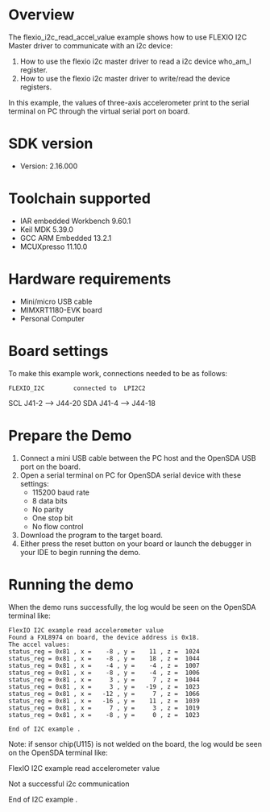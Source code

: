 Overview
========
The flexio_i2c_read_accel_value example shows how to use FLEXIO I2C  Master driver to communicate with an i2c device:

 1. How to use the flexio i2c master driver to read a i2c device who_am_I register.
 2. How to use the flexio i2c master driver to write/read the device registers.

In this example, the values of three-axis accelerometer print to the serial terminal on PC through
the virtual serial port on board.

SDK version
===========
- Version: 2.16.000

Toolchain supported
===================
- IAR embedded Workbench  9.60.1
- Keil MDK  5.39.0
- GCC ARM Embedded  13.2.1
- MCUXpresso  11.10.0

Hardware requirements
=====================
- Mini/micro USB cable
- MIMXRT1180-EVK board
- Personal Computer

Board settings
==============
To make this example work, connections needed to be as follows:

    FLEXIO_I2C        connected to  LPI2C2
SCL     J41-2           -->        J44-20
SDA     J41-4           -->        J44-18

Prepare the Demo
================
1.  Connect a mini USB cable between the PC host and the OpenSDA USB port on the board.
2.  Open a serial terminal on PC for OpenSDA serial device with these settings:
    - 115200 baud rate
    - 8 data bits
    - No parity
    - One stop bit
    - No flow control
3.  Download the program to the target board.
4.  Either press the reset button on your board or launch the debugger in your IDE to begin running the demo.

Running the demo
================
When the demo runs successfully, the log would be seen on the OpenSDA terminal like:

~~~~~~~~~~~~~~~~~~~~~
FlexIO I2C example read accelerometer value
Found a FXL8974 on board, the device address is 0x18.
The accel values:
status_reg = 0x81 , x =    -8 , y =    11 , z =  1024
status_reg = 0x81 , x =    -8 , y =    18 , z =  1044
status_reg = 0x81 , x =    -4 , y =    -4 , z =  1007
status_reg = 0x81 , x =    -8 , y =    -4 , z =  1006
status_reg = 0x81 , x =     3 , y =     7 , z =  1044
status_reg = 0x81 , x =     3 , y =   -19 , z =  1023
status_reg = 0x81 , x =   -12 , y =     7 , z =  1066
status_reg = 0x81 , x =   -16 , y =    11 , z =  1039
status_reg = 0x81 , x =     7 , y =     3 , z =  1019
status_reg = 0x81 , x =    -8 , y =     0 , z =  1023

End of I2C example .
~~~~~~~~~~~~~~~~~~~~~

Note:
if sensor chip(U115) is not welded on the board, the log would be seen on the OpenSDA terminal like:

FlexIO I2C example read accelerometer value

Not a successful i2c communication

End of I2C example .
